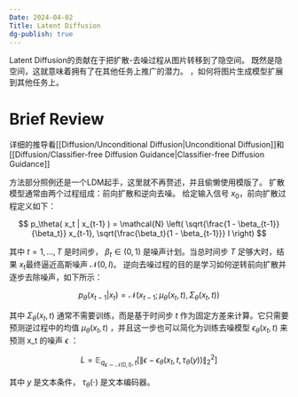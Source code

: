 ```yaml
---
Date: 2024-04-02
Title: Latent Diffusion
dg-publish: true
---
```

Latent Diffusion的贡献在于把扩散-去噪过程从图片转移到了隐空间。 既然是隐空间，这就意味着拥有了在其他任务上推广的潜力。 ，如何将图片生成模型扩展到其他任务上。


# Brief Review
详细的推导看[[Diffusion/Unconditional Diffusion|Unconditional Diffusion]]和[[Diffusion/Classifier-free Diffusion Guidance|Classifier-free Diffusion Guidance]]

方法部分照例还是一个LDM起手，这里就不再赘述，并且偷懒使用模版了。 
扩散模型通常由两个过程组成：前向扩散和逆向去噪。 给定输入信号 $x_0$，前向扩散过程定义如下： 

$$ p_\theta( x_t | x_{t-1} ) = \mathcal{N} \left( \sqrt{\frac{1 - \beta_{t-1}}{\beta_t}} x_{t-1}, \sqrt{\frac{\beta_t}{1 - \beta_{t-1}}} I \right) $$

其中  $t = 1, \ldots, T$ 是时间步， $\beta_t \in (0, 1)$  是噪声计划。当总时间步 $T$ 足够大时，结果  $x_t$最终逼近高斯噪声  $\mathcal{N}(0, I)$。 逆向去噪过程的目的是学习如何逆转前向扩散并逐步去除噪声，如下所示： 

$$ p_\theta( x_{t-1} | x_t ) = \mathcal{N} (x_{t-1}; \mu_\theta(x_t, t), \Sigma_\theta(x_t, t)) $$

其中  $\Sigma_\theta(x_t, t)$ 通常不需要训练，而是基于时间步  $t$  作为固定方差来计算。它只需要预测逆过程中的均值  $\mu_\theta(x_t, t)$ ，并且这一步也可以简化为训练去噪模型  $\epsilon_\theta(x_t, t)$  来预测  x_t  的噪声  $\epsilon$ ： 

$$ L = \mathbb{E}_{q_{\epsilon \sim \mathcal{N}(0,I)}, t} \left[ \left\| \epsilon - \epsilon_\theta(x_t, t, \tau_\theta(y)) \right\|_2^2 \right] $$

其中  $y$ 是文本条件， $\tau_\theta(\cdot)$  是文本编码器。

